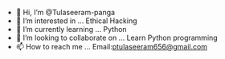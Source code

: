 - 👋 Hi, I’m @Tulaseeram-panga
- 👀 I’m interested in ... Ethical Hacking
- 🌱 I’m currently learning ... Python
- 💞️ I’m looking to collaborate on ... Learn Python programming
- 📫 How to reach me ... Email:ptulaseeram656@gmail.com

<!---
Tulaseeram-panga/Tulaseeram-panga is a ✨ special ✨ repository because its `README.md` (this file) appears on your GitHub profile.
You can click the Preview link to take a look at your changes.
--->
